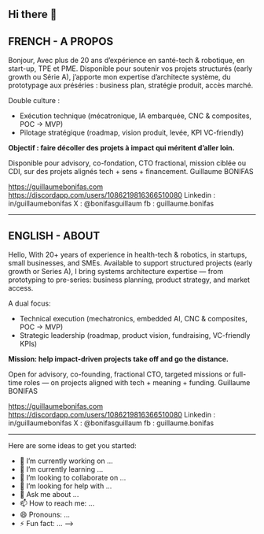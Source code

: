 ## Hi there 👋

## FRENCH - A PROPOS

Bonjour,
Avec plus de 20 ans d’expérience en santé-tech & robotique, en start-up, TPE et PME.
Disponible pour soutenir vos projets structurés (early growth ou Série A), j’apporte mon expertise d’architecte système, du prototypage aux préséries : business plan, stratégie produit, accès marché.

Double culture :
- Exécution technique (mécatronique, IA embarquée, CNC & composites, POC → MVP)
- Pilotage stratégique (roadmap, vision produit, levée, KPI VC-friendly)

**Objectif : faire décoller des projets à impact qui méritent d’aller loin.**

Disponible pour advisory, co-fondation, CTO fractional, mission ciblée ou CDI, sur des projets alignés tech + sens + financement.
Guillaume BONIFAS

https://guillaumebonifas.com
https://discordapp.com/users/1086219816366510080
Linkedin : in/guillaumebonifas
X : @bonifasguillaum
fb : guillaume.bonifas

---

## ENGLISH - ABOUT

Hello,
With 20+ years of experience in health-tech & robotics, in startups, small businesses, and SMEs.
Available to support structured projects (early growth or Series A), I bring systems architecture expertise — from prototyping to pre-series: business planning, product strategy, and market access.

A dual focus:
- Technical execution (mechatronics, embedded AI, CNC & composites, POC → MVP)
- Strategic leadership (roadmap, product vision, fundraising, VC-friendly KPIs)

**Mission: help impact-driven projects take off and go the distance.**

Open for advisory, co-founding, fractional CTO, targeted missions or full-time roles — on projects aligned with tech + meaning + funding.
Guillaume BONIFAS

https://guillaumebonifas.com
https://discordapp.com/users/1086219816366510080
Linkedin : in/guillaumebonifas
X : @bonifasguillaum
fb : guillaume.bonifas

---

Here are some ideas to get you started:

- 🔭 I’m currently working on ...
- 🌱 I’m currently learning ...
- 👯 I’m looking to collaborate on ...
- 🤔 I’m looking for help with ...
- 💬 Ask me about ...
- 📫 How to reach me: ...
- 😄 Pronouns: ...
- ⚡ Fun fact: ...
-->
